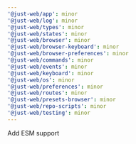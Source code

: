 ```yaml
---
'@just-web/app': minor
'@just-web/log': minor
'@just-web/types': minor
'@just-web/states': minor
'@just-web/browser': minor
'@just-web/browser-keyboard': minor
'@just-web/browser-preferences': minor
'@just-web/commands': minor
'@just-web/events': minor
'@just-web/keyboard': minor
'@just-web/os': minor
'@just-web/preferences': minor
'@just-web/routes': minor
'@just-web/presets-browser': minor
'@just-web/repo-scripts': minor
'@just-web/testing': minor
---
```


Add ESM support
